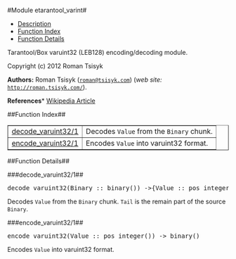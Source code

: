 

#Module etarantool_varint#
* [Description](#description)
* [Function Index](#index)
* [Function Details](#functions)


Tarantool/Box varuint32 (LEB128) encoding/decoding module.

Copyright (c) 2012 Roman Tsisyk

__Authors:__ Roman Tsisyk ([`roman@tsisyk.com`](mailto:roman@tsisyk.com)) (_web site:_ [`http://roman.tsisyk.com/`](http://roman.tsisyk.com/)).

__References__* [
Wikipedia Article](http://en.wikipedia.org/wiki/LEB128)
<a name="index"></a>

##Function Index##


<table width="100%" border="1" cellspacing="0" cellpadding="2" summary="function index"><tr><td valign="top"><a href="#decode_varuint32-1">decode_varuint32/1</a></td><td>Decodes <code>Value</code> from the <code>Binary</code> chunk.</td></tr><tr><td valign="top"><a href="#encode_varuint32-1">encode_varuint32/1</a></td><td>Encodes <code>Value</code> into varuint32 format.</td></tr></table>


<a name="functions"></a>

##Function Details##

<a name="decode_varuint32-1"></a>

###decode_varuint32/1##


<pre>decode_varuint32(Binary :: binary()) -&gt;{Value :: pos_integer(), Tail :: binary()}</pre>

Decodes `Value` from the `Binary` chunk.
`Tail` is the remain part of the source `Binary`.<a name="encode_varuint32-1"></a>

###encode_varuint32/1##


<pre>encode_varuint32(Value :: pos_integer()) -&gt; binary()</pre>

Encodes `Value` into varuint32 format.